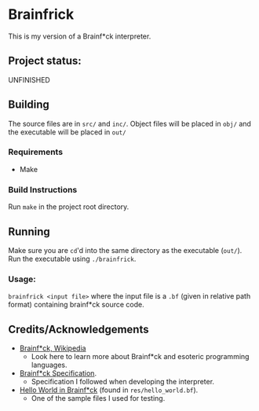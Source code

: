 # Brainfrick

This is my version of a Brainf*ck interpreter.

## Project status:
UNFINISHED

## Building
The source files are in `src/` and `inc/`.
Object files will be placed in `obj/` and the executable will be placed in `out/`

### Requirements
* Make

### Build Instructions
Run `make` in the project root directory.

## Running
Make sure you are `cd`'d into the same directory as the executable (`out/`).
Run the executable using `./brainfrick`.

### Usage:
`brainfrick <input file>`
where the input file is a `.bf` (given in relative path format) containing brainf*ck source code.

## Credits/Acknowledgements
* [Brainf*ck, Wikipedia](https://en.wikipedia.org/wiki/Brainfuck)
    * Look here to learn more about Brainf*ck and esoteric programming languages.
* [Brainf*ck Specification](https://github.com/brain-lang/brainfuck/blob/master/brainfuck.md).
    * Specification I followed when developing the interpreter.
* [Hello World in Brainf*ck](https://therenegadecoder.com/code/hello-world-in-brainfuck/) (found in `res/hello_world.bf`).
    * One of the sample files I used for testing.
